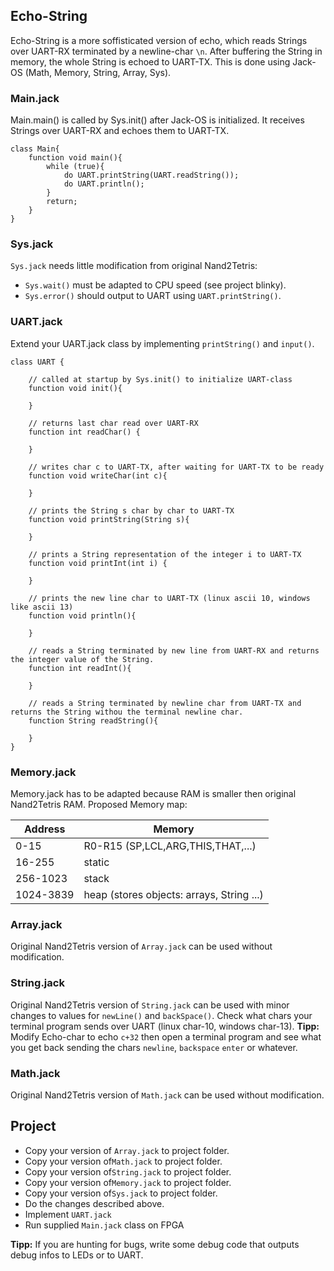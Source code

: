 ## Echo-String

Echo-String is a more soffisticated version of echo, which reads Strings over UART-RX terminated by a newline-char `\n`. After buffering the String in memory, the whole String is echoed to UART-TX. This is done using Jack-OS (Math, Memory, String, Array, Sys).

### Main.jack
Main.main() is called by Sys.init() after Jack-OS is initialized. It receives Strings over UART-RX and echoes them to UART-TX.
```
class Main{
	function void main(){
		while (true){
			do UART.printString(UART.readString());
			do UART.println();
		}
		return;
	}
}

```

### Sys.jack
`Sys.jack` needs little modification from original Nand2Tetris:

* `Sys.wait()` must be adapted to CPU speed (see project blinky).
* `Sys.error()` should output to UART using `UART.printString()`.

### UART.jack
Extend your UART.jack class by implementing `printString()` and `input()`.
```
class UART {

	// called at startup by Sys.init() to initialize UART-class
	function void init(){

	}

  	// returns last char read over UART-RX
	function int readChar() {

	}

	// writes char c to UART-TX, after waiting for UART-TX to be ready
   	function void writeChar(int c){

	}

	// prints the String s char by char to UART-TX
	function void printString(String s){

	}

	// prints a String representation of the integer i to UART-TX
    function void printInt(int i) {

	}

	// prints the new line char to UART-TX (linux ascii 10, windows like ascii 13)
	function void println(){

	}

	// reads a String terminated by new line from UART-RX and returns the integer value of the String.
	function int readInt(){

	}

	// reads a String terminated by newline char from UART-TX and returns the String withou the terminal newline char.
	function String readString(){

	}
}
```

### Memory.jack
Memory.jack has to be adapted because RAM is smaller then original Nand2Tetris RAM. Proposed Memory map:

|Address|Memory|
|-|-|
|0-15|R0-R15 (SP,LCL,ARG,THIS,THAT,...)|
|16-255| static|
|256-1023| stack|
|1024-3839| heap (stores objects: arrays, String ...)|

### Array.jack
Original Nand2Tetris version of `Array.jack` can be used without modification.

### String.jack
Original Nand2Tetris version of `String.jack` can be used with minor changes to values for `newLine()` and `backSpace()`. Check what chars your terminal program sends over UART (linux char-10, windows char-13).
**Tipp:** Modify Echo-char to echo `c+32` then open a terminal program and see what you get back sending the chars `newline`, `backspace` `enter` or whatever.

### Math.jack
Original Nand2Tetris version of `Math.jack` can be used without modification.


## Project
* Copy your version of `Array.jack` to project folder.
* Copy your version of`Math.jack` to project folder.
* Copy your version of`String.jack` to project folder.
* Copy your version of`Memory.jack` to project folder.
* Copy your version of`Sys.jack` to project folder.
* Do the changes described above.
* Implement `UART.jack`
* Run supplied `Main.jack` class on FPGA

**Tipp:** If you are hunting for bugs, write some debug code that outputs debug infos to LEDs or to UART.
